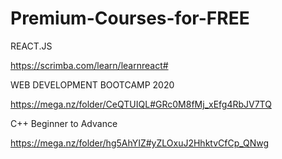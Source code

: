 # Premium-Courses-for-FREE

   REACT.JS
   
   https://scrimba.com/learn/learnreact#
   

   WEB DEVELOPMENT BOOTCAMP 2020
   
   https://mega.nz/folder/CeQTUIQL#GRc0M8fMj_xEfg4RbJV7TQ
   
   
   C++ Beginner to Advance
   
   https://mega.nz/folder/hg5AhYIZ#yZLOxuJ2HhktvCfCp_QNwg
   
